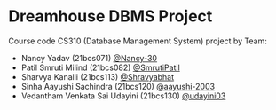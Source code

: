# Dreamhouse DBMS Project

Course code CS310 (Database Management System) project by Team:

 - Nancy Yadav (21bcs071) [@Nancy-30](https://github.com/Nancy-30)
 - Patil Smruti Milind (21bcs082) [@SmrutiPatil](https://github.com/SmrutiPatil)
 - Sharvya Kanalli (21bcs113) [@Shravyabhat](https://github.com/Shravyabhat)
 - Sinha Aayushi Sachindra (21bcs120) [@aayushi-2003](https://github.com/aayushi-2003)
 - Vedantham Venkata Sai Udayini (21bcs130) [@udayini03](https://github.com/udayini03)

